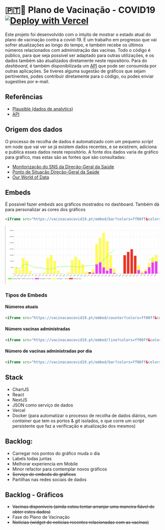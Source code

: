 # 🇵🇹💉 Plano de Vacinação - COVID19    [![Deploy with Vercel](https://vercel.com/button)](https://vercel.com/new/git/external?repository-url=https%3A%2F%2Fgithub.com%2Falicescfernandes%2Fmapa-vacinacao-c19)

Este projeto foi desenvolvido com o intuito de mostrar o estado atual do plano de vacinação contra a covid-19. É um trabalho em progresso que vai sofrer atualizações ao longo do tempo, e também recebe os últimos números relacionados com administração das vacinas. 
Todo o código é público, para que seja possível ser adaptado para outras utilizações, e os dados também são atualizados diretamente neste repositório. Para do _dashboard_, é também disponibilizada um [API](https://vacinacaocovid19.pt/api/vaccines) que pode ser consumida por outras aplicações. Se tiveres alguma sugestão de gráficos que sejam pertinentes, podes contribuir diretamente para o código, ou podes enviar sugestões por e-mail.

## Referências
- [Plausible (dados de analytics)](https://plausible.io/vacinacaocovid19.pt)
- [API](https://vacinacaocovid19.pt/api/vaccines)

## Origem dos dados

O processo de recolha de dados é automatizado com um pequeno *script* em node que vai ver se já existem dados recentes, e se existirem, adiciona e publica esses dados neste repositório. A fonte dos dados varia de gráfico para gráfico, mas estas são as fontes que são consultadas:

- [Monitorização do SNS da Direção-Geral da Saúde](https://www.sns.gov.pt/monitorizacao-do-sns/vacinas-covid-19/)  
- [Ponto de Situação Direção-Geral da Saúde](https://covid19.min-saude.pt/ponto-de-situacao-atual-em-portugal/)  
- [Our World of Data](https://github.com/owid/covid-19-data/blob/master/public/data/vaccinations/country_data/Portugal.csv)  

## Embeds
É possivel fazer _embeds_ aos gráficos mostrados no dashboard. Também dá para personalizar as cores dos gráficos
```html
<iframe src="https://vacinacaocovid19.pt/embed/bar?colors=ff00ff&colors=ffff00&colors=ff0000&colors=0000ff&colors=00ff00"/>
```
![](./_readme/exemplo.png)
### Tipos de Embeds
#### Números atuais
```html
<iframe src="https://vacinacaocovid19.pt/embed/counter?colors=ff00ff&colors=ffff00&colors=ff0000&colors=0000ff&colors=00ff00"/>
```
#### Número vacinas administradas
```html
<iframe src="https://vacinacaocovid19.pt/embed/line?colors=ff00ff&colors=ffff00&colors=ff0000&colors=0000ff&colors=00ff00"/>
```
#### Número de vacinas administradas por dia
```html
<iframe src="https://vacinacaocovid19.pt/embed/bar?colors=ff00ff&colors=ffff00&colors=ff0000&colors=0000ff&colors=00ff00"/>
```


## Stack
- ChartJS  
- React  
- NextJS  
- JSON como serviço de dados  
- Vercel  
- Docker (para automatizar o processo de recolha de dados diários, num *container* que tem os portos & git isolados, e que corre um *script* persistente que faz a verificação e atualização dos mesmos)  

## Backlog: 
- Carregar nos pontos do gráfico muda o dia 
- Labels todas juntas
- Melhorar experiencia em Mobile
- Minor refactor para contemplar novos gráficos
- ~~Serviço de embeds de gráficos~~  
- Partilhas nas redes sociais de dados  

## Backlog - Gráficos
- ~~Vacinas disponíveis (ainda estou tentar arranjar uma maneira fiável de obter estes dados)~~
- Fase do Plano de Vacinação
- ~~Notícias (widget de noticias recentes relacionadas com as vacinas)~~  

